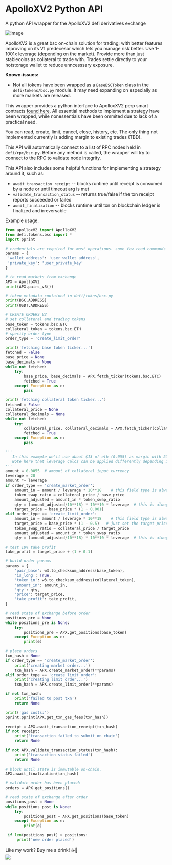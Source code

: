 # ApolloXV2 Python API
 A python API wrapper for the ApolloXV2 defi derivatives exchange

![image](https://github.com/RoscoeTheDog/ApolloXV2-Python-API/assets/54086262/d810942f-c0bb-4610-ac65-32727fd07a43)

ApolloXV2 is a great bsc on-chain solution for trading; with better features improving on its V1 predecesor which lets you manage risk better. Use 1-1001x leverage (depending on the market). Provide more than just stablecoins as collateral to trade with. Trades settle directly to your hotstorage wallet to reduce unncesssary exposure.

**Known-issues:**
+ Not all tokens have been wrapped as a `BaseBSCToken` class in the `defi/tokens/bsc.py` module. it may need expanding on especially as more markets are released.

This wrapper provides a python interface to ApolloxXV2 perp smart contracts [found here](https://github.com/apollox-finance/apollox-perp-contracts/tree/60638b7479362a1a1ac1bb3fead020c5082fe4cd/contracts). 
All essential methods to implement a strategy have been wrapped, while nonessentials have been ommited due to lack of a practical need.

You can read, create, limit, cancel, close, history, etc. The only thing not implemented currently is adding margin to existing trades (TBD).

This API will automatically connect to a list of RPC nodes held in `defi/rpc/bsc.py`. Before any method is called, the wrapper will try to connect to the RPC to validate node integrity.

This API also includes some helpful functions for implementing a strategy around it, such as:
+ `await_transaction_receipt` -- blocks runtime until receipt is consumed by a node or until timeout arg is met
+ `validate_transaction_status` -- returns true/false if the txn receipt reports succeeded or failed
+ `await_finalization`  -- blocks runtime until txn on blockchain ledger is finalized and irreversable

Example usage.
```python
from apolloxV2 import ApolloXV2
from defi.tokens.bsc import *
import pprint

# credentials are required for most operations. some few read commands exist
params = {
 'wallet_address': 'user_wallet_address',
 'private_key': 'user_private_key'
}

# to read markets from exchange
APX = ApolloXV2
print(APX.pairs_v3())

# token metadata contained in defi/tokns/bsc.py
print(BSC.ADDRESS)
print(USDT.ADDRESS)

# CREATE ORDERS V2
# set collateral and trading tokens
base_token = tokens.bsc.BTC
collateral_token = tokens.bsc.ETH
# specify order type
order_type = 'create_limit_order'

print('fetching base token ticker...')
fetched = False
base_price = None
base_decimals = None
while not fetched:
    try:
        base_price, base_decimals = APX.fetch_ticker(tokens.bsc.BTC)
        fetched = True
    except Exception as e:
        pass

print('fetching collateral token ticker...')
fetched = False
collateral_price = None
collateral_decimals = None
while not fetched:
    try:
        collateral_price, collateral_decimals = APX.fetch_ticker(collateral_token)
        fetched = True
    except Exception as e:
        pass

'''
   In this example we'll use about $13 of eth (0.055) as margin with 20x leverage to open a ~$200+ long position on BTC-USD.
   Note here that leverage calcs can be applied differently depending if `amount` represents the margin amount or the full position amount.
'''
amount = 0.0055  # amount of collateral input currency
leverage = 20    
amount *= leverage
if order_type == 'create_market_order':
    amount_in = amount / leverage * 10**18    # this field type is always ^18 no matter the currency.
    token_swap_ratio = collateral_price / base_price
    amount_adjusted = amount_in * token_swap_ratio
    qty = (amount_adjusted/10**18) * 10**10 * leverage  # this is always ^10. undo other unit type conversions from prior.
    target_price = base_price * (1 + 0.001)
elif order_type == 'create_limit_order':
    amount_in = amount / leverage * 10**18    # this field type is always ^18 no matter the currency.
    target_price = base_price * (1 - 0.5)   # just set the target price to 50% of current for testing.
    token_swap_ratio = collateral_price / target_price
    amount_adjusted = amount_in * token_swap_ratio
    qty = (amount_adjusted/10**18) * 10**10 * leverage  # this is always ^10. undo other unit type conversions from prior.

# test 10% take profit
take_profit = target_price + (1 + 0.1)

# build order params
params = {
    'pair_base': w3.to_checksum_address(base_token),
    'is_long': True,
    'token_in': w3.to_checksum_address(collateral_token),
    'amount_in': amount_in,
    'qty': qty,
    'price': target_price,
    'take_profit': take_profit,
}

# read state of exchange before order
positions_pre = None
while positions_pre is None:
    try:
        positions_pre = APX.get_positions(base_token)
    except Exception as e:
        print(e)

# place orders
txn_hash = None
if order_type == 'create_market_order':
    print('creating market order...')
    txn_hash = APX.create_market_order(**params)
elif order_type == 'create_limit_order':
    print('creating limit order...')
    txn_hash = APX.create_limit_order(**params)

if not txn_hash:
    print('failed to post txn')
    return None

print('gas costs:')
pprint.pprint(APX.get_txn_gas_fees(txn_hash))

receipt = APX.await_transaction_receipt(txn_hash)
if not receipt:
    print('transaction failed to submit on chain')
    return None

if not APX.validate_transaction_status(txn_hash):
    print('transaction status failed')
    return None
    
# block until state is immutable on-chain.
APX.await_finalization(txn_hash)

# validate order has been placed:
orders = APX.get_positions()

# read state of exchange after order
positions_post = None
while positions_post is None:
    try:
        positions_post = APX.get_positions(base_token)
    except Exception as e:
        print(e)

 if len(positions_post) > positions:
     print('new order placed')

```

Like my work? Buy me a drink! ☕🍺 <br>
[![](https://www.paypalobjects.com/en_US/i/btn/btn_donateCC_LG.gif)](https://www.paypal.com/donate/?hosted_button_id=9TUKFAZRVLH4W)
